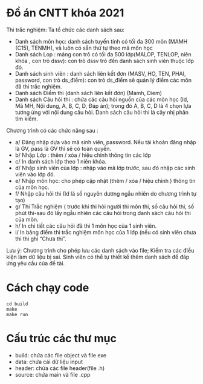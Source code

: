 # Đồ án CNTT khóa 2021
Thi trắc nghiệm: Ta tổ chức các danh sách sau: 
- Danh sách môn học: danh sách  tuyến tính có tối đa 300 môn (MAMH (C15), TENMH), và luôn có sẵn thứ tự theo mã môn học
- Danh sách Lop : mảng con trỏ  có tối đa 500 lớp(MALOP, TENLOP, niên khóa ,  con trỏ dssv): con trỏ dssv  trỏ đến danh sách sinh viên thuộc lớp đó.
- Danh sách sinh viên : danh sách liên kết đơn (MASV, HO, TEN,  PHAI, password, con trỏ ds_điểm): con trỏ ds_điểm sẽ quản lý điểm các môn đã thi trắc nghiệm.
- Danh sách Điểm thi (danh sách liên kết đơn) (Mamh, Diem)
- Danh sách Câu hỏi thi : chứa các câu hỏi nguồn của các môn học (Id, Mã MH, Nội dung, A, B, C, D, Đáp án); trong đó A, B, C, D là 4 chọn lựa tương ứng với nội dung câu hỏi. Danh sách câu hỏi thi là  cây nhị phân tìm kiếm.

Chương trình có các chức năng sau : 

- a/ Đăng nhập dựa vào mã sinh viên, password. Nếu tài khoản đăng nhập là GV, pass là GV thì sẽ có toàn quyền.
- b/ Nhập Lớp : thêm / xóa / hiệu chỉnh thông tin các lớp
- c/ In danh sách lớp theo 1 niên khóa.
- d/ Nhập sinh viên của lớp : nhập vào mã lớp trước, sau đó nhập các sinh viên vào lớp đó. 
- e/ Nhập môn học: cho phép cập nhật (thêm / xóa / hiệu chỉnh ) thông tin của môn học.
- f/ Nhập câu hỏi thi (Id là số nguyên dương ngẫu nhiên do chương trình tự tạo)
- g/ Thi Trắc nghiệm ( trước khi thi hỏi người thi môn thi, số câu hỏi thi, số phút thi-sau đó lấy ngẫu nhiên các câu hỏi trong danh sách câu hỏi thi của môn.
- h/ In chi tiết các câu hỏi đã thi 1 môn học của  1 sinh viên. 
- i/ In bảng điểm thi trắc nghiệm môn học của 1 lớp (nếu có sinh viên chưa thi thì ghi “Chưa thi”.

Lưu ý: Chương trình cho phép lưu các danh sách vào file; Kiểm tra các điều kiện làm dữ liệu bị sai. Sinh viên có thể tự thiết kế thêm danh sách để đáp ứng yêu cầu của đề tài.

# Cách chạy code
```
cd build
make
make run
```

# Cấu trúc các thư mục
- build: chứa các file object và file exe
- data: chứa cái dữ liệu input
- header: chứa các file header(file .h)
- source: chứa main và file .cpp